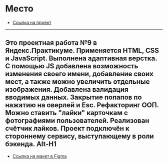 # Место
* [Ссылка на проект](https://artyomtrus.github.io/mesto/)
-------------------------------------------
Это проектная работа №9 в Яндекс.Практикуме.
Применяется HTML, CSS и JavaScript. Выполнена адаптивная верстка. С помощью JS добавлена возможность изменения своего имени, добавление своих мест, а также можно увеличить отдельные изображения. Добавлена валидация вводимых данных. Закрытие попапов по нажатию на оверлей и Esc. Рефакторинг ООП. Можно ставить "лайки" карточкам с фотографиями пользователей. Реализован счётчик лайков. Проект подключён к стороннему сервису, выступающему в роли бэкенда.
Alt-H1
-------------------------------------------

* [Ссылка на макет в Figma](https://www.figma.com/file/2cn9N9jSkmxD84oJik7xL7/JavaScript.-Sprint-4?node-id=0%3A1)
